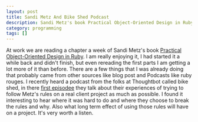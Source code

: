 ```yaml
---
layout: post
title: Sandi Metz And Bike Shed Podcast
description: Sandi Metz's book Practical Object-Oriented Design in Ruby
category: programming
tags: []
---
```


At work we are reading a chapter a week of Sandi Metz's book [Practical Object-Oriented Design in Ruby](http://www.poodr.com/). I am really enjoying it, I had started it a while back and didn't finish, but even rereading the first parts I am getting a lot more of it than before. There are a few things that I was already doing that probably came from other sources like blog post and Podcasts like ruby rouges. I recently heard a podcast from the folks at Thoughtbot called bike shed, in there [first episodee](http://bikeshed.fm/1) they talk about their experiences of trying to follow Metz's rules on a real client project as much as possible. I found it interesting to hear where it was hard to do and where they choose to break the rules and why. Also what long term effect of using those rules will have on a project. It's very worth a listen.

